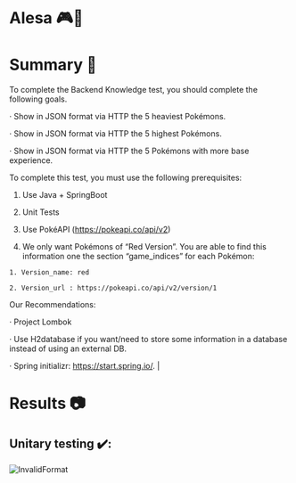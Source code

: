 # Alesa 🎮🎰



# Summary 🤔

To complete the Backend Knowledge test, you should complete the following goals.

· Show in JSON format via HTTP the 5 heaviest Pokémons.

· Show in JSON format via HTTP the 5 highest Pokémons.

· Show in JSON format via HTTP the 5 Pokémons with more base experience.

To complete this test, you must use the following prerequisites:

  1. Use Java + SpringBoot

  2. Unit Tests

  3. Use PokéAPI (https://pokeapi.co/api/v2)

  4. We only want Pokémons of “Red Version”. You are able to find this information one the section “game_indices” for each Pokémon:

    1. Version_name: red

    2. Version_url : https://pokeapi.co/api/v2/version/1

Our Recommendations:

· Project Lombok

· Use H2database if you want/need to store some information in a database instead of using an external DB.

· Spring initializr: https://start.spring.io/.                                                                                                                    |

# Results 📷

## Unitary testing ✔️:
![InvalidFormat](img/UnitaryTesting.JPG)
